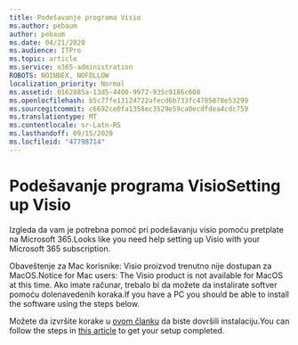 ```yaml
---
title: Podešavanje programa Visio
ms.author: pebaum
author: pebaum
ms.date: 04/21/2020
ms.audience: ITPro
ms.topic: article
ms.service: o365-administration
ROBOTS: NOINDEX, NOFOLLOW
localization_priority: Normal
ms.assetid: 0162885a-13d5-4400-9972-935c9186c608
ms.openlocfilehash: b5c77fe13124722afecd6b733fc4785878e53299
ms.sourcegitcommit: c6692ce0fa1358ec3529e59ca0ecdfdea4cdc759
ms.translationtype: MT
ms.contentlocale: sr-Latn-RS
ms.lasthandoff: 09/15/2020
ms.locfileid: "47798714"
---
```

# <a name="setting-up-visio"></a><span data-ttu-id="34024-102">Podešavanje programa Visio</span><span class="sxs-lookup"><span data-stu-id="34024-102">Setting up Visio</span></span>

<span data-ttu-id="34024-103">Izgleda da vam je potrebna pomoć pri podešavanju visio pomoću pretplate na Microsoft 365.</span><span class="sxs-lookup"><span data-stu-id="34024-103">Looks like you need help setting up Visio with your Microsoft 365 subscription.</span></span>
  
<span data-ttu-id="34024-104">Obaveštenje za Mac korisnike: Visio proizvod trenutno nije dostupan za MacOS.</span><span class="sxs-lookup"><span data-stu-id="34024-104">Notice for Mac users: The Visio product is not available for MacOS at this time.</span></span> <span data-ttu-id="34024-105">Ako imate računar, trebalo bi da možete da instalirate softver pomoću dolenavedenih koraka.</span><span class="sxs-lookup"><span data-stu-id="34024-105">If you have a PC you should be able to install the software using the steps below.</span></span>
  
<span data-ttu-id="34024-106">Možete da izvršite korake u [ovom članku](https://support.office.com/article/f98f21e3-aa02-4827-9167-ddab5b025710.aspx) da biste dovršili instalaciju.</span><span class="sxs-lookup"><span data-stu-id="34024-106">You can follow the steps in [this article](https://support.office.com/article/f98f21e3-aa02-4827-9167-ddab5b025710.aspx) to get your setup completed.</span></span> 
  

